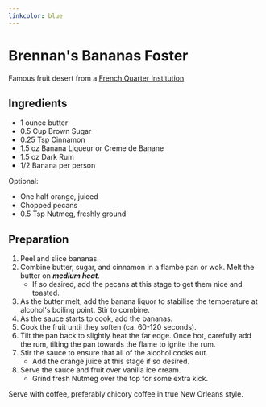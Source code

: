 ```yaml
---
linkcolor: blue
---
```


# Brennan's Bananas Foster

Famous fruit desert from a [French Quarter Institution](https://www.brennansneworleans.com/recipes/bananas-foster/)

## Ingredients 

- 1 ounce butter
- 0.5 Cup Brown Sugar
- 0.25 Tsp Cinnamon
- 1.5 oz Banana Liqueur or Creme de Banane
- 1.5 oz Dark Rum
- 1/2 Banana per person

Optional:

- One half orange, juiced
- Chopped pecans
- 0.5 Tsp Nutmeg, freshly ground

## Preparation

1. Peel and slice bananas.
2. Combine butter, sugar, and cinnamon in a flambe pan or wok. Melt the butter on ***medium heat***.
    * If so desired, add the pecans at this stage to get them nice and toasted. 
3. As the butter melt, add the banana liquor to stabilise the temperature at alcohol's boiling point. Stir to combine.
4. As the sauce starts to cook, add the bananas.
5. Cook the fruit until they soften (ca. 60-120 seconds).
6. Tilt the pan back to slightly heat the far edge. Once hot, carefully add the rum, tilting the pan towards the flame to ignite the rum.
7. Stir the sauce to ensure that all of the alcohol cooks out.
    * Add the orange juice at this stage if so desired. 
8. Serve the sauce and fruit over vanilla ice cream.
    * Grind fresh Nutmeg over the top for some extra kick.

Serve with coffee, preferably chicory coffee in true New Orleans style.
